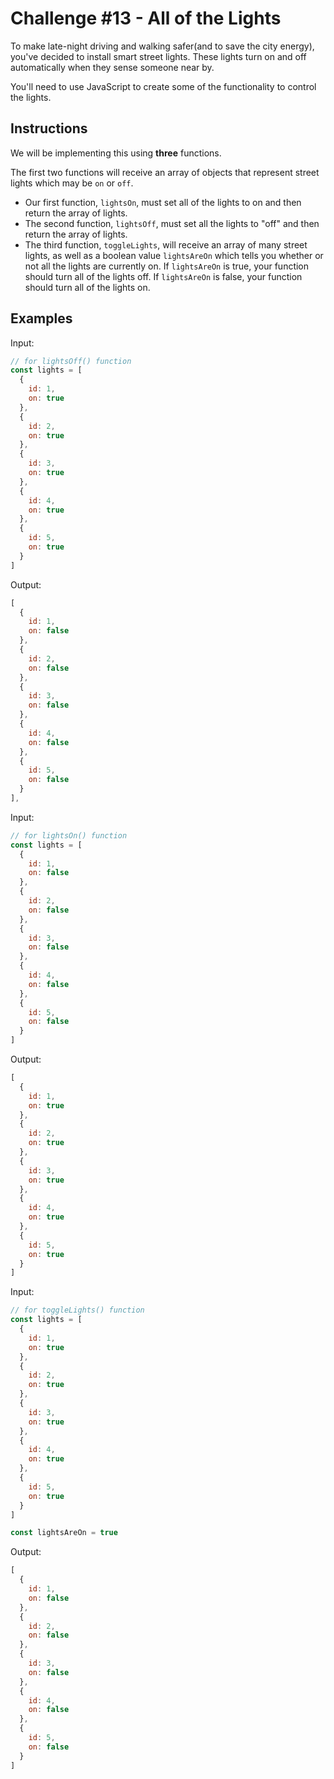# Challenge #13 - All of the Lights

To make late-night driving and walking safer(and to save the city energy), you've decided to install smart street lights. These lights turn on and off automatically when they sense someone near by.

You'll need to use JavaScript to create some of the functionality to control the lights.

## Instructions

We will be implementing this using **three** functions.

The first two functions will receive an array of objects that represent street lights which may be `on` or `off`.

- Our first function, `lightsOn`, must set all of the lights to on and then return the array of lights.
- The second function, `lightsOff`, must set all the lights to "off" and then return the array of lights.
- The third function, `toggleLights`, will receive an array of many street lights, as well as a boolean value `lightsAreOn` which tells you whether or not all the lights are currently on. If `lightsAreOn` is true, your function should turn all of the lights off. If `lightsAreOn` is false, your function should turn all of the lights on.

## Examples

Input:

```javascript
// for lightsOff() function
const lights = [
  {
    id: 1,
    on: true
  },
  {
    id: 2,
    on: true
  },
  {
    id: 3,
    on: true
  },
  {
    id: 4,
    on: true
  },
  {
    id: 5,
    on: true
  }
]
```

Output:

```javascript
[
  {
    id: 1,
    on: false
  },
  {
    id: 2,
    on: false
  },
  {
    id: 3,
    on: false
  },
  {
    id: 4,
    on: false
  },
  {
    id: 5,
    on: false
  }
],
```

Input:

```javascript
// for lightsOn() function
const lights = [
  {
    id: 1,
    on: false
  },
  {
    id: 2,
    on: false
  },
  {
    id: 3,
    on: false
  },
  {
    id: 4,
    on: false
  },
  {
    id: 5,
    on: false
  }
]
```

Output:

```javascript
[
  {
    id: 1,
    on: true
  },
  {
    id: 2,
    on: true
  },
  {
    id: 3,
    on: true
  },
  {
    id: 4,
    on: true
  },
  {
    id: 5,
    on: true
  }
]
```

Input:

```javascript
// for toggleLights() function
const lights = [
  {
    id: 1,
    on: true
  },
  {
    id: 2,
    on: true
  },
  {
    id: 3,
    on: true
  },
  {
    id: 4,
    on: true
  },
  {
    id: 5,
    on: true
  }
]

const lightsAreOn = true
```

Output:

```javascript
[
  {
    id: 1,
    on: false
  },
  {
    id: 2,
    on: false
  },
  {
    id: 3,
    on: false
  },
  {
    id: 4,
    on: false
  },
  {
    id: 5,
    on: false
  }
]
```
